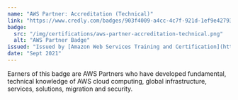 ```yaml
---
name: "AWS Partner: Accreditation (Technical)"
link: "https://www.credly.com/badges/903f4009-a4cc-4c7f-921d-1ef9e4279387"
badge:
  src: "/img/certifications/aws-partner-accreditation-technical.png"
  alt: "AWS Partner Badge"
issued: "Issued by [Amazon Web Services Training and Certification](https://www.credly.com/org/amazon-web-services)"
date: "Sept 2021"
---
```


Earners of this badge are AWS Partners who have developed fundamental, technical knowledge of AWS cloud computing, global infrastructure, services, solutions, migration and security.
